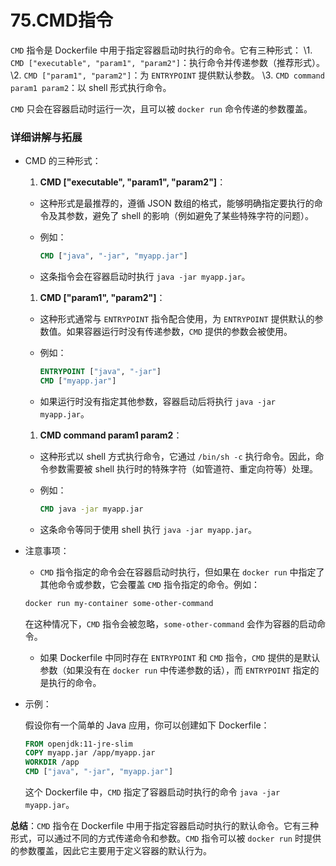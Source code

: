 # 75.CMD指令

`CMD` 指令是 Dockerfile 中用于指定容器启动时执行的命令。它有三种形式：
\1. `CMD ["executable", "param1", "param2"]`：执行命令并传递参数（推荐形式）。
\2. `CMD ["param1", "param2"]`：为 `ENTRYPOINT` 提供默认参数。
\3. `CMD command param1 param2`：以 shell 形式执行命令。

`CMD` 只会在容器启动时运行一次，且可以被 `docker run` 命令传递的参数覆盖。

### 详细讲解与拓展

- CMD 的三种形式：

  1. **CMD ["executable", "param1", "param2"]**：

  - 这种形式是最推荐的，遵循 JSON 数组的格式，能够明确指定要执行的命令及其参数，避免了 shell 的影响（例如避免了某些特殊字符的问题）。

  - 例如：

    ```dockerfile
    CMD ["java", "-jar", "myapp.jar"]
    ```

  - 这条指令会在容器启动时执行 `java -jar myapp.jar`。

  1. **CMD ["param1", "param2"]**：

  - 这种形式通常与 `ENTRYPOINT` 指令配合使用，为 `ENTRYPOINT` 提供默认的参数值。如果容器运行时没有传递参数，`CMD` 提供的参数会被使用。

  - 例如：

    ```dockerfile
    ENTRYPOINT ["java", "-jar"]
    CMD ["myapp.jar"]
    ```

  - 如果运行时没有指定其他参数，容器启动后将执行 `java -jar myapp.jar`。

  1. **CMD command param1 param2**：

  - 这种形式以 shell 方式执行命令，它通过 `/bin/sh -c` 执行命令。因此，命令参数需要被 shell 执行时的特殊字符（如管道符、重定向符等）处理。

  - 例如：

    ```dockerfile
    CMD java -jar myapp.jar
    ```

  - 这条命令等同于使用 shell 执行 `java -jar myapp.jar`。

- 注意事项：

  - `CMD` 指令指定的命令会在容器启动时执行，但如果在 `docker run` 中指定了其他命令或参数，它会覆盖 `CMD` 指令指定的命令。例如：

  ```bash
  docker run my-container some-other-command
  ```

  在这种情况下，`CMD` 指令会被忽略，`some-other-command` 会作为容器的启动命令。

  - 如果 Dockerfile 中同时存在 `ENTRYPOINT` 和 `CMD` 指令，`CMD` 提供的是默认参数（如果没有在 `docker run` 中传递参数的话），而 `ENTRYPOINT` 指定的是执行的命令。

- 示例：

  假设你有一个简单的 Java 应用，你可以创建如下 Dockerfile：

  ```dockerfile
  FROM openjdk:11-jre-slim
  COPY myapp.jar /app/myapp.jar
  WORKDIR /app
  CMD ["java", "-jar", "myapp.jar"]
  ```

  这个 Dockerfile 中，`CMD` 指定了容器启动时执行的命令 `java -jar myapp.jar`。

**总结**：`CMD` 指令在 Dockerfile 中用于指定容器启动时执行的默认命令。它有三种形式，可以通过不同的方式传递命令和参数。`CMD` 指令可以被 `docker run` 时提供的参数覆盖，因此它主要用于定义容器的默认行为。